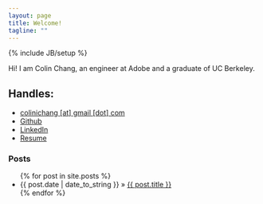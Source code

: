 ```yaml
---
layout: page
title: Welcome!
tagline: ""
---
```

{% include JB/setup %}
<p>
	Hi! I am Colin Chang, an engineer at Adobe and a graduate of UC Berkeley. 
</p>

<h2>Handles:</h2>

<ul class="unstyled">
	<li><a href="mailto:{{site.author['email']}}">colinichang [at] gmail [dot] com</a></li>
	<li><a href="http://github.com/{{site.author['github']}}">Github</a></li>
	<li><a href="http://linkedin.com/in/{{site.author['linkedin']}}">LinkedIn</a></li>
	<li><a href="/assets/Colin%20Chang's%20Resume.pdf">Resume</a></li>
</ul>

<h3>Posts</h3>

<ul class="posts">
	{% for post in site.posts %}
	<li><span>{{ post.date | date_to_string }}</span> &raquo; <a href="{{ BASE_PATH }}{{ post.url }}">{{ post.title }}</a></li>
	{% endfor %}
</ul>
